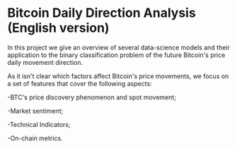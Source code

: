# Bitcoin Daily Direction Analysis (English version)

In this project we give an overview of several data-science models and their application to the binary classification problem of the future Bitcoin's price daily movement direction.

As it isn't clear which factors affect Bitcoin's price movements, we focus on a set of features that cover the following aspects:

-BTC's price discovery phenomenon and spot movement;

-Market sentiment;

-Technical Indicators;

-On-chain metrics.

